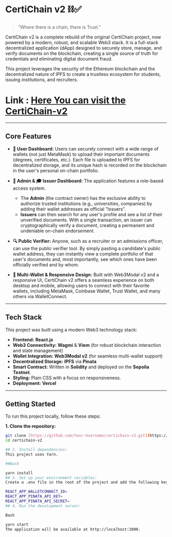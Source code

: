 # CertiChain v2 ⛓️✅

> "Where there is a chain, there is Trust."

CertiChain v2 is a complete rebuild of the original CertiChain project, now powered by a modern, robust, and scalable Web3 stack. It is a full-stack decentralized application (dApp) designed to securely store, manage, and verify documents on the blockchain, creating a single source of truth for credentials and eliminating digital document fraud.

This project leverages the security of the Ethereum blockchain and the decentralized nature of IPFS to create a trustless ecosystem for students, issuing institutions, and recruiters.

# Link : [Here You can visit the CertiChain-v2](https://https://certi-chain-v2.vercel.app//)
---
## Core Features

* **👤 User Dashboard:** Users can securely connect with a wide range of wallets (not just MetaMask) to upload their important documents (degrees, certificates, etc.). Each file is uploaded to IPFS for decentralized storage, and its unique hash is recorded on the blockchain in the user's personal on-chain portfolio.

* **👑 Admin & 🎓 Issuer Dashboard:** The application features a role-based access system.
    * The **Admin** (the contract owner) has the exclusive ability to authorize trusted institutions (e.g., universities, companies) by adding their wallet addresses as official "Issuers".
    * **Issuers** can then search for any user's profile and see a list of their unverified documents. With a single transaction, an issuer can cryptographically verify a document, creating a permanent and undeniable on-chain endorsement.

* **🔍 Public Verifier:** Anyone, such as a recruiter or an admissions officer, can use the public verifier tool. By simply pasting a candidate's public wallet address, they can instantly view a complete portfolio of that user's documents and, most importantly, see which ones have been officially verified and by whom.

* **📱 Multi-Wallet & Responsive Design:** Built with Web3Modal v2 and a responsive UI, CertiChain v2 offers a seamless experience on both desktop and mobile, allowing users to connect with their favorite wallets, including MetaMask, Coinbase Wallet, Trust Wallet, and many others via WalletConnect.

---
## Tech Stack

This project was built using a modern Web3 technology stack:

* **Frontend:** **React.js**
* **Web3 Connectivity:** **Wagmi** & **Viem** (for robust blockchain interaction and state management)
* **Wallet Integration:** **Web3Modal v2** (for seamless multi-wallet support)
* **Decentralized Storage:** **IPFS** via **Pinata**
* **Smart Contract:** Written in **Solidity** and deployed on the **Sepolia Testnet**.
* **Styling:** Plain CSS with a focus on responsiveness.
* **Deployment:** **Vercel**

---
## Getting Started

To run this project locally, follow these steps:

**1. Clone the repository:**
```bash
git clone [https://github.com/Your-Username/certichain-v2.git](https://github.com/Your-Username/certichain-v2.git)
cd certichain-v2

## 2. Install dependencies:
This project uses Yarn.

##Bash

yarn install
## 3. Set up your environment variables:
Create a .env file in the root of the project and add the following keys. You can get a free Project ID from WalletConnect Cloud.

REACT_APP_WALLETCONNECT_ID=
REACT_APP_PINATA_API_KEY=
REACT_APP_PINATA_API_SECRET=
## 4. Run the development server:

Bash

yarn start
The application will be available at http://localhost:3000.